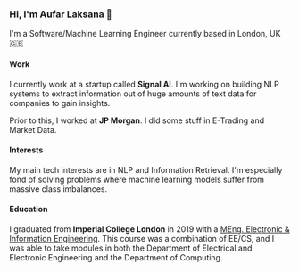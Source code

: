 ### Hi, I'm Aufar Laksana 👋
I'm a Software/Machine Learning Engineer currently based in London, UK 🇬🇧 

#### Work
I currently work at a startup called **Signal AI**. I'm working on building NLP systems to extract information out of huge amounts of text data for companies to gain insights.

Prior to this, I worked at **JP Morgan**. I did some stuff in E-Trading and Market Data.

#### Interests
My main tech interests are in NLP and Information Retrieval. I'm especially fond of solving problems where machine learning models suffer from massive class imbalances. 

#### Education
I graduated from **Imperial College London** in 2019 with a [MEng. Electronic & Information Engineering](https://www.imperial.ac.uk/study/ug/courses/electrical-engineering-department/electronic-information-meng/). This course was a combination of EE/CS, and I was able to take modules in both the Department of Electrical and Electronic Engineering and the Department of Computing.
